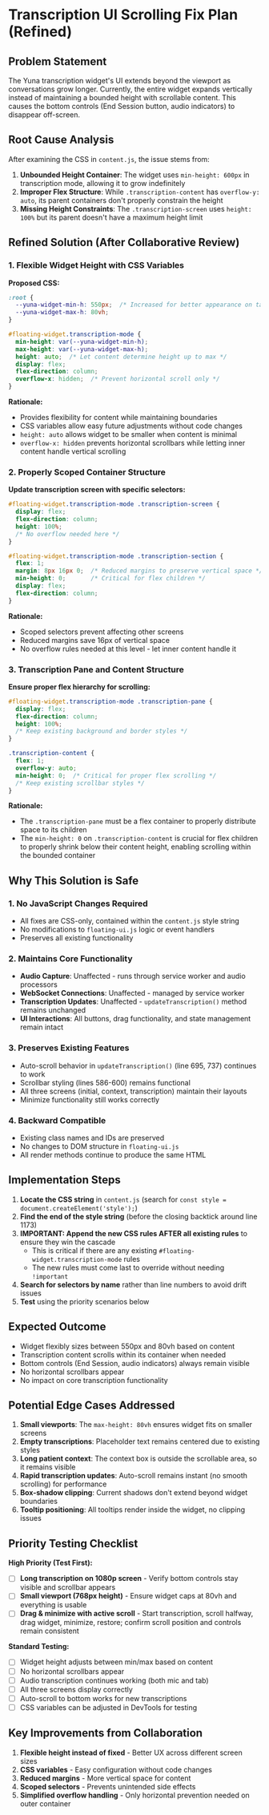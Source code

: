 # Transcription UI Scrolling Fix Plan (Refined)

## Problem Statement
The Yuna transcription widget's UI extends beyond the viewport as conversations grow longer. Currently, the entire widget expands vertically instead of maintaining a bounded height with scrollable content. This causes the bottom controls (End Session button, audio indicators) to disappear off-screen.

## Root Cause Analysis
After examining the CSS in `content.js`, the issue stems from:

1. **Unbounded Height Container**: The widget uses `min-height: 600px` in transcription mode, allowing it to grow indefinitely
2. **Improper Flex Structure**: While `.transcription-content` has `overflow-y: auto`, its parent containers don't properly constrain the height
3. **Missing Height Constraints**: The `.transcription-screen` uses `height: 100%` but its parent doesn't have a maximum height limit

## Refined Solution (After Collaborative Review)

### 1. Flexible Widget Height with CSS Variables
**Proposed CSS:**
```css
:root {
  --yuna-widget-min-h: 550px;  /* Increased for better appearance on tall viewports */
  --yuna-widget-max-h: 80vh;
}

#floating-widget.transcription-mode {
  min-height: var(--yuna-widget-min-h);
  max-height: var(--yuna-widget-max-h);
  height: auto;  /* Let content determine height up to max */
  display: flex;
  flex-direction: column;
  overflow-x: hidden;  /* Prevent horizontal scroll only */
}
```

**Rationale:** 
- Provides flexibility for content while maintaining boundaries
- CSS variables allow easy future adjustments without code changes
- `height: auto` allows widget to be smaller when content is minimal
- `overflow-x: hidden` prevents horizontal scrollbars while letting inner content handle vertical scrolling

### 2. Properly Scoped Container Structure
**Update transcription screen with specific selectors:**
```css
#floating-widget.transcription-mode .transcription-screen {
  display: flex;
  flex-direction: column;
  height: 100%;
  /* No overflow needed here */
}

#floating-widget.transcription-mode .transcription-section {
  flex: 1;
  margin: 8px 16px 0;  /* Reduced margins to preserve vertical space */
  min-height: 0;       /* Critical for flex children */
  display: flex;
  flex-direction: column;
}
```

**Rationale:** 
- Scoped selectors prevent affecting other screens
- Reduced margins save 16px of vertical space
- No overflow rules needed at this level - let inner content handle it

### 3. Transcription Pane and Content Structure
**Ensure proper flex hierarchy for scrolling:**
```css
#floating-widget.transcription-mode .transcription-pane {
  display: flex;
  flex-direction: column;
  height: 100%;
  /* Keep existing background and border styles */
}

.transcription-content {
  flex: 1;
  overflow-y: auto;
  min-height: 0;  /* Critical for proper flex scrolling */
  /* Keep existing scrollbar styles */
}
```

**Rationale:** 
- The `.transcription-pane` must be a flex container to properly distribute space to its children
- The `min-height: 0` on `.transcription-content` is crucial for flex children to properly shrink below their content height, enabling scrolling within the bounded container

## Why This Solution is Safe

### 1. **No JavaScript Changes Required**
- All fixes are CSS-only, contained within the `content.js` style string
- No modifications to `floating-ui.js` logic or event handlers
- Preserves all existing functionality

### 2. **Maintains Core Functionality**
- **Audio Capture**: Unaffected - runs through service worker and audio processors
- **WebSocket Connections**: Unaffected - managed by service worker
- **Transcription Updates**: Unaffected - `updateTranscription()` method remains unchanged
- **UI Interactions**: All buttons, drag functionality, and state management remain intact

### 3. **Preserves Existing Features**
- Auto-scroll behavior in `updateTranscription()` (line 695, 737) continues to work
- Scrollbar styling (lines 586-600) remains functional
- All three screens (initial, context, transcription) maintain their layouts
- Minimize functionality still works correctly

### 4. **Backward Compatible**
- Existing class names and IDs are preserved
- No changes to DOM structure in `floating-ui.js`
- All render methods continue to produce the same HTML

## Implementation Steps

1. **Locate the CSS string** in `content.js` (search for `const style = document.createElement('style');`)
2. **Find the end of the style string** (before the closing backtick around line 1173)
3. **IMPORTANT: Append the new CSS rules AFTER all existing rules** to ensure they win the cascade
   - This is critical if there are any existing `#floating-widget.transcription-mode` rules
   - The new rules must come last to override without needing `!important`
4. **Search for selectors by name** rather than line numbers to avoid drift issues
5. **Test** using the priority scenarios below

## Expected Outcome
- Widget flexibly sizes between 550px and 80vh based on content
- Transcription content scrolls within its container when needed
- Bottom controls (End Session, audio indicators) always remain visible
- No horizontal scrollbars appear
- No impact on core transcription functionality

## Potential Edge Cases Addressed
1. **Small viewports**: The `max-height: 80vh` ensures widget fits on smaller screens
2. **Empty transcriptions**: Placeholder text remains centered due to existing styles
3. **Long patient context**: The context box is outside the scrollable area, so it remains visible
4. **Rapid transcription updates**: Auto-scroll remains instant (no smooth scrolling) for performance
5. **Box-shadow clipping**: Current shadows don't extend beyond widget boundaries
6. **Tooltip positioning**: All tooltips render inside the widget, no clipping issues

## Priority Testing Checklist
**High Priority (Test First):**
- [ ] **Long transcription on 1080p screen** - Verify bottom controls stay visible and scrollbar appears
- [ ] **Small viewport (768px height)** - Ensure widget caps at 80vh and everything is usable
- [ ] **Drag & minimize with active scroll** - Start transcription, scroll halfway, drag widget, minimize, restore; confirm scroll position and controls remain consistent

**Standard Testing:**
- [ ] Widget height adjusts between min/max based on content
- [ ] No horizontal scrollbars appear
- [ ] Audio transcription continues working (both mic and tab)
- [ ] All three screens display correctly
- [ ] Auto-scroll to bottom works for new transcriptions
- [ ] CSS variables can be adjusted in DevTools for testing

## Key Improvements from Collaboration
1. **Flexible height instead of fixed** - Better UX across different screen sizes
2. **CSS variables** - Easy configuration without code changes
3. **Reduced margins** - More vertical space for content
4. **Scoped selectors** - Prevents unintended side effects
5. **Simplified overflow handling** - Only horizontal prevention needed on outer container